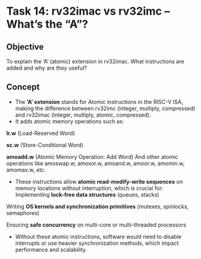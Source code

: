 # Task 14: rv32imac vs rv32imc – What’s the “A”?

## Objective
To explain the ‘A’ (atomic) extension in rv32imac. What instructions are added and why are they useful?

## Concept 
* The __‘A’ extension__ stands for Atomic instructions in the RISC-V ISA, making the difference between rv32imc (integer, multiply, compressed) and rv32imac (integer, multiply, atomic, compressed).
* It adds atomic memory operations such as:
  
__lr.w__ (Load-Reserved Word)

__sc.w__ (Store-Conditional Word)

__amoadd.w__ (Atomic Memory Operation: Add Word)
And other atomic operations like amoswap.w, amoxor.w, amoand.w, amoor.w, amomin.w, amomax.w, etc.
* These instructions allow __atomic read-modify-write sequences__ on memory locations without interruption, which is crucial for:
Implementing __lock-free data structures__ (queues, stacks)

Writing __OS kernels and synchronization primitives__ (mutexes, spinlocks, semaphores)

Ensuring __safe concurrency__ on multi-core or multi-threaded processors
* Without these atomic instructions, software would need to disable interrupts or use heavier synchronization methods, which impact performance and scalability.

